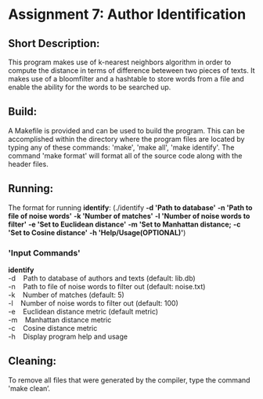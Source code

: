 # Assignment 7: Author Identification <br>

## Short Description:<br>
This program makes use of k-nearest neighbors algorithm in order to compute the distance in terms of difference beteween two pieces of texts. It makes use of a bloomfilter and a hashtable to store words from a file and enable the ability for the words to be searched up. 

## Build:<br>
A Makefile is provided and can be used to build the program. This can be accomplished within the directory where the program files are located by typing any of these commands: 'make', 'make all', 'make identify'. The command 'make format' will format all of the source code along with the header files. 

## Running:<br>
The format for running **identify**: (./identify **-d 'Path to database'** **-n 'Path to file of noise words'** **-k 'Number of matches'** **-l 'Number of noise words to filter'** **-e 'Set to Euclidean distance'** **-m 'Set to Manhattan distance;** **-c 'Set to Cosine distance'** **-h 'Help/Usage(OPTIONAL)'**) <br>


### 'Input Commands' <br>
**identify**<br>
-d&nbsp;&nbsp;&nbsp;&nbsp;Path to database of authors and texts (default: lib.db) <br>
-n&nbsp;&nbsp;&nbsp;&nbsp;Path to file of noise words to filter out (default: noise.txt) <br>
-k&nbsp;&nbsp;&nbsp;&nbsp;Number of matches (default: 5) <br>
-l&nbsp;&nbsp;&nbsp;&nbsp;Number of noise words to filter out (default: 100) <br>
-e&nbsp;&nbsp;&nbsp;&nbsp;Euclidean distance metric (default metric)<br>
-m&nbsp;&nbsp;&nbsp;&nbsp;Manhattan distance metric <br>
-c&nbsp;&nbsp;&nbsp;&nbsp;Cosine distance metric <br>
-h&nbsp;&nbsp;&nbsp;&nbsp;Display program help and usage <br>

## Cleaning: <br>
To remove all files that were generated by the compiler, type the command 'make clean’.
